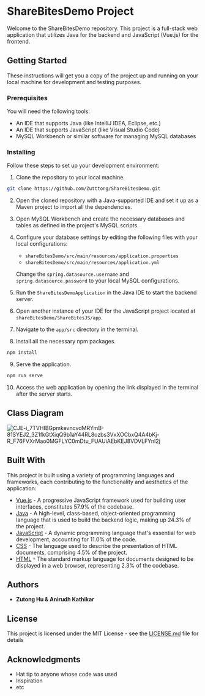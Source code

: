 # ShareBitesDemo Project

Welcome to the ShareBitesDemo repository. This project is a full-stack web application that utilizes Java for the backend and JavaScript (Vue.js) for the frontend.

## Getting Started

These instructions will get you a copy of the project up and running on your local machine for development and testing purposes. 

### Prerequisites

You will need the following tools:

- An IDE that supports Java (like IntelliJ IDEA, Eclipse, etc.)
- An IDE that supports JavaScript (like Visual Studio Code)
- MySQL Workbench or similar software for managing MySQL databases

### Installing

Follow these steps to set up your development environment:

1. Clone the repository to your local machine.

```bash
git clone https://github.com/Zutttong/ShareBitesDemo.git
```

2. Open the cloned repository with a Java-supported IDE and set it up as a Maven project to import all the dependencies.

3. Open MySQL Workbench and create the necessary databases and tables as defined in the project's MySQL scripts.

4. Configure your database settings by editing the following files with your local configurations:

   - `shareBitesDemo/src/main/resources/application.properties`
   - `shareBitesDemo/src/main/resources/application.yml`

   Change the `spring.datasource.username` and `spring.datasource.password` to your local MySQL configurations.

5. Run the `ShareBitesDemoApplication` in the Java IDE to start the backend server.

6. Open another instance of your IDE for the JavaScript project located at `shareBitesDemo/ShareBitesJS/app`.

7. Navigate to the `app/src` directory in the terminal.

8. Install all the necessary npm packages.

```bash
npm install
```

9. Serve the application.

```bash
npm run serve
```

10. Access the web application by opening the link displayed in the terminal after the server starts.


## Class Diagram
![CJE-i_7TVHIBGpmkevncvdMRYmB-81SYEJ2_3Z1fkGtXiqQ9b1aY44RL8ozbs3VxXOCbxQ4A4bKj-R_F76FVXrMao0MGFLYC0mDtu_FUAUiAEbKEJ8VDVLFYnI2j](https://github.com/Zutttong/shareBitesDemo/assets/96896214/45975488-f6df-46f7-aaa4-59c9ec69f4f1)

## Built With

This project is built using a variety of programming languages and frameworks, each contributing to the functionality and aesthetics of the application:

- [Vue.js](https://vuejs.org/) - A progressive JavaScript framework used for building user interfaces, constitutes 57.9% of the codebase.
- [Java](https://www.oracle.com/java/) - A high-level, class-based, object-oriented programming language that is used to build the backend logic, making up 24.3% of the project.
- [JavaScript](https://developer.mozilla.org/en-US/docs/Web/JavaScript) - A dynamic programming language that's essential for web development, accounting for 11.0% of the code.
- [CSS](https://developer.mozilla.org/en-US/docs/Web/CSS) - The language used to describe the presentation of HTML documents, comprising 4.5% of the project.
- [HTML](https://developer.mozilla.org/en-US/docs/Web/HTML) - The standard markup language for documents designed to be displayed in a web browser, representing 2.3% of the codebase.


## Authors

* **Zutong Hu & Anirudh Kathikar**

## License

This project is licensed under the MIT License - see the [LICENSE.md](LICENSE.md) file for details

## Acknowledgments

* Hat tip to anyone whose code was used
* Inspiration
* etc
```
